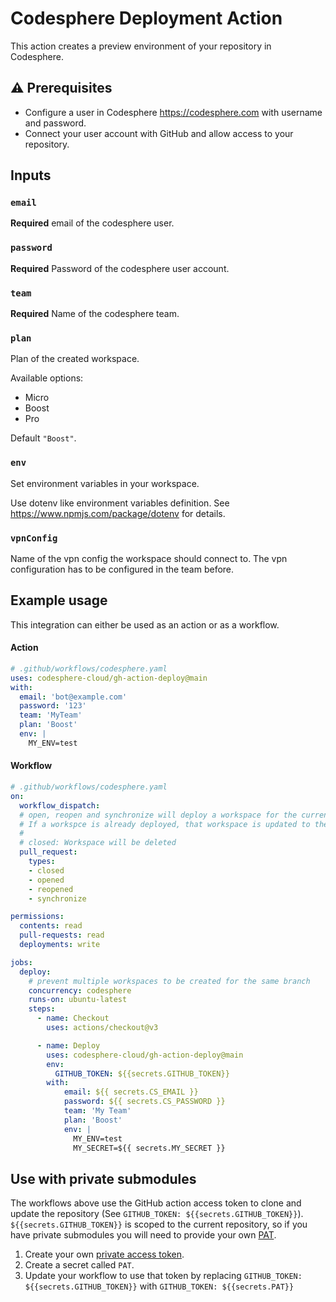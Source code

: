 # Codesphere Deployment Action

This action creates a preview environment of your repository in Codesphere.

## :warning: Prerequisites

- Configure a user in Codesphere https://codesphere.com with username and password.
- Connect your user account with GitHub and allow access to your repository.

## Inputs

### `email`

**Required** email of the codesphere user.

### `password`

**Required** Password of the codesphere user account.

### `team`

**Required** Name of the codesphere team.

### `plan`

Plan of the created workspace. 

Available options:
- Micro
- Boost
- Pro

Default `"Boost"`.

### `env`

Set environment variables in your workspace.
      
Use dotenv like environment variables definition.
See https://www.npmjs.com/package/dotenv for details.

### `vpnConfig`

Name of the vpn config the workspace should connect to.
The vpn configuration has to be configured in the team before.


## Example usage

This integration can either be used as an action or as a workflow.

#### Action

```yaml
# .github/workflows/codesphere.yaml
uses: codesphere-cloud/gh-action-deploy@main
with:
  email: 'bot@example.com'
  password: '123'
  team: 'MyTeam'
  plan: 'Boost'
  env: |
    MY_ENV=test
```

#### Workflow

```yaml
# .github/workflows/codesphere.yaml
on:
  workflow_dispatch:
  # open, reopen and synchronize will deploy a workspace for the current commit.
  # If a workspce is already deployed, that workspace is updated to the newest version.
  #
  # closed: Workspace will be deleted
  pull_request:
    types:
    - closed
    - opened
    - reopened
    - synchronize

permissions:
  contents: read
  pull-requests: read
  deployments: write

jobs:
  deploy:
    # prevent multiple workspaces to be created for the same branch
    concurrency: codesphere
    runs-on: ubuntu-latest
    steps:
      - name: Checkout
        uses: actions/checkout@v3

      - name: Deploy
        uses: codesphere-cloud/gh-action-deploy@main
        env:
          GITHUB_TOKEN: ${{secrets.GITHUB_TOKEN}}
        with:
            email: ${{ secrets.CS_EMAIL }}
            password: ${{ secrets.CS_PASSWORD }}
            team: 'My Team'
            plan: 'Boost'
            env: |
              MY_ENV=test
              MY_SECRET=${{ secrets.MY_SECRET }}
```

## Use with private submodules

The workflows above use the GitHub action access token to clone and update the repository (See `GITHUB_TOKEN: ${{secrets.GITHUB_TOKEN}}`).
`${{secrets.GITHUB_TOKEN}}` is scoped to the current repository, so if you have private submodules you will need to provide your own [PAT](https://help.github.com/en/github/authenticating-to-github/creating-a-personal-access-token-for-the-command-line).

1. Create your own [private access token](https://help.github.com/en/github/authenticating-to-github/creating-a-personal-access-token-for-the-command-line).
2. Create a secret called `PAT`.
3. Update your workflow to use that token by replacing `GITHUB_TOKEN: ${{secrets.GITHUB_TOKEN}}` with `GITHUB_TOKEN: ${{secrets.PAT}}`
